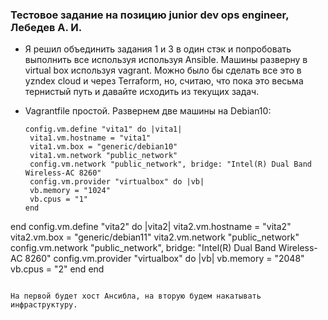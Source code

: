 ### Тестовое задание на позицию junior dev ops engineer, Лебедев А. И.  


- Я решил объединить задания 1 и 3 в один стэк и попробовать выполнить все используя используя Ansible.
  Машины разверну в virtual box используя vagrant. Можно было бы сделать все это в yzndex cloud и через Terraform, но, считаю, что пока это весьма тернистый путь и давайте исходить из текущих задач.

- Vagrantfile простой. Развернем две машины на Debian10:
 
   ```
   config.vm.define "vita1" do |vita1|
    vita1.vm.hostname = "vita1"
    vita1.vm.box = "generic/debian10"
    vita1.vm.network "public_network" 
    config.vm.network "public_network", bridge: "Intel(R) Dual Band Wireless-AC 8260"
    config.vm.provider "virtualbox" do |vb|
    vb.memory = "1024"
    vb.cpus = "1"
  end
 end
 config.vm.define "vita2" do |vita2|
    vita2.vm.hostname = "vita2"
    vita2.vm.box = "generic/debian11"
    vita2.vm.network "public_network"
    config.vm.network "public_network", bridge: "Intel(R) Dual Band Wireless-AC 8260"
    config.vm.provider "virtualbox" do |vb|
    vb.memory = "2048"
    vb.cpus = "2"
   end
 end
 ```

На первой будет хост Ансибла, на вторую будем накатывать инфраструктуру.

